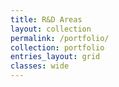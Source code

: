 ```yaml
---
title: R&D Areas
layout: collection
permalink: /portfolio/
collection: portfolio
entries_layout: grid
classes: wide
---
```

